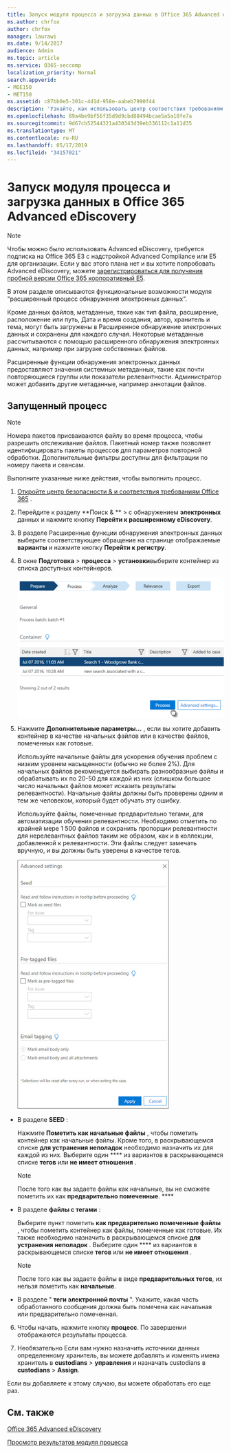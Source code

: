 ```yaml
---
title: Запуск модуля процесса и загрузка данных в Office 365 Advanced eDiscovery
ms.author: chrfox
author: chrfox
manager: laurawi
ms.date: 9/14/2017
audience: Admin
ms.topic: article
ms.service: O365-seccomp
localization_priority: Normal
search.appverid:
- MOE150
- MET150
ms.assetid: c87bb0e5-301c-4d1d-958e-aabeb7990f44
description: 'Узнайте, как использовать центр соответствия требованиям безопасности &amp; Office 365 для доступа к Office 365 Advanced eDiscovery и запуска модуля Process для случая.  '
ms.openlocfilehash: 89a4be9bf56f35d9d9cbd88494bcae5a5a10fe7a
ms.sourcegitcommit: 9d67cb52544321a430343d39eb336112c1a11d35
ms.translationtype: MT
ms.contentlocale: ru-RU
ms.lasthandoff: 05/17/2019
ms.locfileid: "34157021"
---
```

# <a name="run-the-process-module-and-load-data-in-office-365-advanced-ediscovery"></a>Запуск модуля процесса и загрузка данных в Office 365 Advanced eDiscovery

> [!NOTE]
> Чтобы можно было использовать Advanced eDiscovery, требуется подписка на Office 365 E3 с надстройкой Advanced Compliance или E5 для организации. Если у вас этого плана нет и вы хотите попробовать Advanced eDiscovery, можете [зарегистрироваться для получения пробной версии Office 365 корпоративный E5](https://go.microsoft.com/fwlink/p/?LinkID=698279). 
  
В этом разделе описываются функциональные возможности модуля "расширенный процесс обнаружения электронных данных". 
  
Кроме данных файлов, метаданные, такие как тип файла, расширение, расположение или путь, Дата и время создания, автор, хранитель и тема, могут быть загружены в Расширенное обнаружение электронных данных и сохранены для каждого случая. Некоторые метаданные рассчитываются с помощью расширенного обнаружения электронных данных, например при загрузке собственных файлов. 
  
Расширенные функции обнаружения электронных данных предоставляют значения системных метаданных, такие как почти повторяющиеся группы или показатели релевантности. Администратор может добавить другие метаданные, например аннотации файлов. 
  
## <a name="running-process"></a>Запущенный процесс

> [!NOTE]
> Номера пакетов присваиваются файлу во время процесса, чтобы разрешить отслеживание файлов. Пакетный номер также позволяет идентифицировать пакеты процессов для параметров повторной обработки. Дополнительные фильтры доступны для фильтрации по номеру пакета и сеансам. 
  
Выполните указанные ниже действия, чтобы выполнить процесс.
  
1. [Откройте центр безопасности &amp; и соответствия требованиям Office 365](go-to-the-securitycompliance-center.md) . 
    
2. Перейдите к разделу **Поиск &amp; ** \> с обнаружением **электронных** данных и нажмите кнопку **Перейти к расширенному eDiscovery**.
    
3. В разделе Расширенные функции обнаружения электронных данных выберите соответствующее обращение на странице отображаемые **варианты** и нажмите кнопку **Перейти к регистру**.
    
4. В окне **Подготовка** \> **процесса** \> **установки**выберите контейнер из списка доступных контейнеров.
    
    ![Нажмите кнопку процесс, чтобы добавить результаты поиска в обращение.](media/50bdc55c-d378-4881-b302-31ef785fa359.png)
  
5. Нажмите **Дополнительные параметры...** , если вы хотите добавить контейнер в качестве начальных файлов или в качестве файлов, помеченных как готовые. 
    
    Используйте начальные файлы для ускорения обучения проблем с низким уровнем насыщенности (обычно не более 2%). Для начальных файлов рекомендуется выбирать разнообразные файлы и обрабатывать их по 20-50 для каждой из них (слишком большое число начальных файлов может исказить результаты релевантности). Начальные файлы должны быть проверены одним и тем же человеком, который будет обучать эту ошибку.
    
    Используйте файлы, помеченные предварительно тегами, для автоматизации обучения релевантности. Необходимо отметить по крайней мере 1 500 файлов и сохранить пропорции релевантности для нерелевантных файлов таким же образом, как и в коллекции, добавленной к релевантности. Эти файлы следует замечать вручную, и вы должны быть уверены в качестве тегов.
    
    ![Снимок экрана со страницей дополнительных параметров для обработки пакетных файлов](media/3c25cb78-4484-41e5-bd34-3753c7ab6cf2.jpg)
  
  - В разделе **SEED** : 
    
    Нажмите **Пометить как начальные файлы** , чтобы пометить контейнер как начальные файлы. Кроме того, в раскрывающемся списке **для устранения неполадок** необходимо назначить их для каждой из них. Выберите один **** из вариантов в раскрывающемся списке **тегов** или **не имеет отношения** . 
    
    > [!NOTE]
    > После того как вы задаете файлы как начальные, вы не сможете пометить их как **предварительно помеченные**. **** 
  
  - В разделе **файлы с тегами** : 
    
    Выберите пункт пометить **как предварительно помеченные файлы** , чтобы пометить контейнер как файлы, помеченные как готовые. Их также необходимо назначить в раскрывающемся списке **для устранения неполадок** . Выберите один **** из вариантов в раскрывающемся списке **тегов** или **не имеет отношения** . 
    
    > [!NOTE]
    > После того как вы задаете файлы в виде **предварительных тегов**, их нельзя пометить как **начальные**. 
  
  - В разделе " **теги электронной почты** ". Укажите, какая часть обработанного сообщения должна быть помечена как начальная или предварительно помеченная. 
    
6. Чтобы начать, нажмите кнопку **процесс**. По завершении отображаются результаты процесса.
    
7. Необязательно Если вам нужно назначить источники данных определенному хранитель, вы можете добавлять и изменять имена хранитель в **custodians** \> **управления** и назначать custodians в **custodians** \> **Assign**. 
    
Если вы добавляете к этому случаю, вы можете обработать его еще раз.
  
## <a name="see-also"></a>См. также

[Office 365 Advanced eDiscovery](office-365-advanced-ediscovery.md)
  
[Просмотр результатов модуля процесса](view-process-module-results-in-advanced-ediscovery.md)


